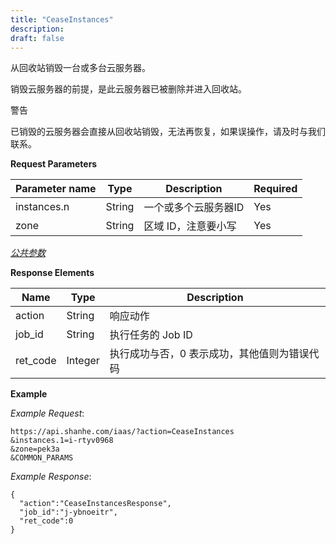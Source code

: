 ```yaml
---
title: "CeaseInstances"
description: 
draft: false
---
```




从回收站销毁一台或多台云服务器。

销毁云服务器的前提，是此云服务器已被删除并进入回收站。

警告

已销毁的云服务器会直接从回收站销毁，无法再恢复，如果误操作，请及时与我们联系。

**Request Parameters**

| Parameter name | Type | Description | Required |
| --- | --- | --- | --- |
| instances.n | String | 一个或多个云服务器ID | Yes |
| zone | String | 区域 ID，注意要小写 | Yes |

[_公共参数_](../../../parameters/)

**Response Elements**

| Name | Type | Description |
| --- | --- | --- |
| action | String | 响应动作 |
| job_id | String | 执行任务的 Job ID |
| ret_code | Integer | 执行成功与否，0 表示成功，其他值则为错误代码 |

**Example**

_Example Request_:

```
https://api.shanhe.com/iaas/?action=CeaseInstances
&instances.1=i-rtyv0968
&zone=pek3a
&COMMON_PARAMS
```

_Example Response_:

```
{
  "action":"CeaseInstancesResponse",
  "job_id":"j-ybnoeitr",
  "ret_code":0
}
```
